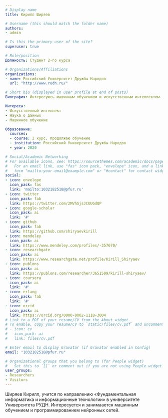 ```yaml
---
# Display name
title: Кирилл Ширяев

# Username (this should match the folder name)
authors:
- admin

# Is this the primary user of the site?
superuser: true

# Role/position
Должность: Студент 2-го курса

# Organizations/Affiliations
organizations:
- name: Российский Университет Дружбы Народов
  url: "http://www.rudn.ru/"

# Short bio (displayed in user profile at end of posts)
Биография: Интересуюсь машинным обучением и искусственным интеллектом.

Интересы:
- Искусственный интеллект
- Наука о данных
- Машинное обучение

Образование:
  courses:
  - course: 2 курс, продолжаю обучение
  - institution: Российский Университет Дружбы Народов
  - year: 2020

# Social/Academic Networking
# For available icons, see: https://sourcethemes.com/academic/docs/page-builder/#icons
#   For an email link, use "fas" icon pack, "envelope" icon, and a link in the
#   form "mailto:your-email@example.com" or "#contact" for contact widget.
social:
- icon: envelope
  icon_pack: fas
  link: 'mailto:1032182518@pfur.ru'
- icon: twitter
  icon_pack: fab
  link: https://twitter.com/2MVhSjsJCUUGdQP
- icon: google-scholar
  icon_pack: ai
  link: '#'
- icon: github
  icon_pack: fab
  link: https://github.com/shiryaevkirill
- icon: mendeley
  icon_pack: ai
  link: https://www.mendeley.com/profiles/-357670/
- icon: researchgate
  icon_pack: ai
  link: https://www.researchgate.net/profile/Kirill_Shiryaev
- icon: publons
  icon_pack: ai
  link: https://publons.com/researcher/3651509/kirill-shiryaev/
- icon: coursera
  icon_pack: ai
  link: '#'
- icon: erlang
  icon_pack: fab
  link: '#'
- icon: orcid
  icon_pack: ai
  link: https://orcid.org/0000-0002-1118-3004
# Link to a PDF of your resume/CV from the About widget.
# To enable, copy your resume/CV to `static/files/cv.pdf` and uncomment the lines below.
# - icon: cv
#   icon_pack: ai
#   link: files/cv.pdf

# Enter email to display Gravatar (if Gravatar enabled in Config)
email: "1032182518@pfur.ru"

# Organizational groups that you belong to (for People widget)
#   Set this to `[]` or comment out if you are not using People widget.
user_groups:
- Researchers
- Visitors
---
```


Ширяев Кирилл, учится по направлению «Фундаментальная информатика и информационные технологии» в университете Университета РУДН. Интересуется и занимаается машинным обучением и программированием нейронных сетей.
